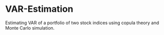 # VAR-Estimation
Estimating VAR of a portfolio of two stock indices using copula theory and Monte Carlo simulation.
